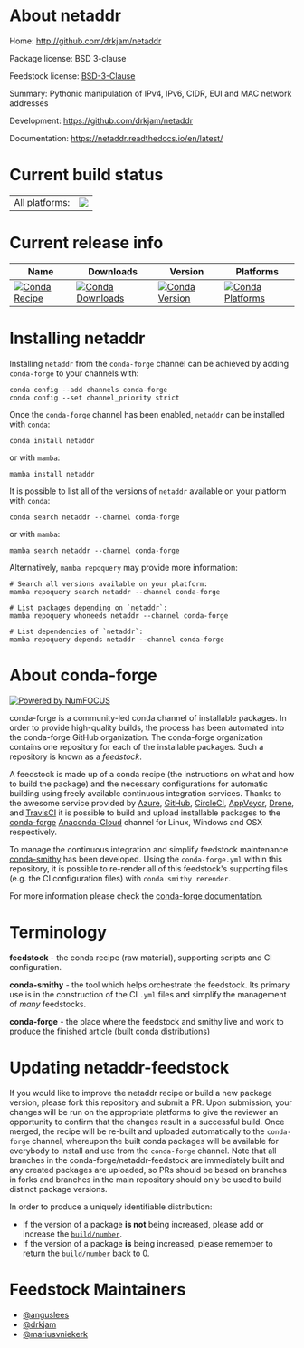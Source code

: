 About netaddr
=============

Home: http://github.com/drkjam/netaddr

Package license: BSD 3-clause

Feedstock license: [BSD-3-Clause](https://github.com/conda-forge/netaddr-feedstock/blob/main/LICENSE.txt)

Summary: Pythonic manipulation of IPv4, IPv6, CIDR, EUI and MAC network addresses

Development: https://github.com/drkjam/netaddr

Documentation: https://netaddr.readthedocs.io/en/latest/

Current build status
====================


<table><tr><td>All platforms:</td>
    <td>
      <a href="https://dev.azure.com/conda-forge/feedstock-builds/_build/latest?definitionId=5633&branchName=main">
        <img src="https://dev.azure.com/conda-forge/feedstock-builds/_apis/build/status/netaddr-feedstock?branchName=main">
      </a>
    </td>
  </tr>
</table>

Current release info
====================

| Name | Downloads | Version | Platforms |
| --- | --- | --- | --- |
| [![Conda Recipe](https://img.shields.io/badge/recipe-netaddr-green.svg)](https://anaconda.org/conda-forge/netaddr) | [![Conda Downloads](https://img.shields.io/conda/dn/conda-forge/netaddr.svg)](https://anaconda.org/conda-forge/netaddr) | [![Conda Version](https://img.shields.io/conda/vn/conda-forge/netaddr.svg)](https://anaconda.org/conda-forge/netaddr) | [![Conda Platforms](https://img.shields.io/conda/pn/conda-forge/netaddr.svg)](https://anaconda.org/conda-forge/netaddr) |

Installing netaddr
==================

Installing `netaddr` from the `conda-forge` channel can be achieved by adding `conda-forge` to your channels with:

```
conda config --add channels conda-forge
conda config --set channel_priority strict
```

Once the `conda-forge` channel has been enabled, `netaddr` can be installed with `conda`:

```
conda install netaddr
```

or with `mamba`:

```
mamba install netaddr
```

It is possible to list all of the versions of `netaddr` available on your platform with `conda`:

```
conda search netaddr --channel conda-forge
```

or with `mamba`:

```
mamba search netaddr --channel conda-forge
```

Alternatively, `mamba repoquery` may provide more information:

```
# Search all versions available on your platform:
mamba repoquery search netaddr --channel conda-forge

# List packages depending on `netaddr`:
mamba repoquery whoneeds netaddr --channel conda-forge

# List dependencies of `netaddr`:
mamba repoquery depends netaddr --channel conda-forge
```


About conda-forge
=================

[![Powered by
NumFOCUS](https://img.shields.io/badge/powered%20by-NumFOCUS-orange.svg?style=flat&colorA=E1523D&colorB=007D8A)](https://numfocus.org)

conda-forge is a community-led conda channel of installable packages.
In order to provide high-quality builds, the process has been automated into the
conda-forge GitHub organization. The conda-forge organization contains one repository
for each of the installable packages. Such a repository is known as a *feedstock*.

A feedstock is made up of a conda recipe (the instructions on what and how to build
the package) and the necessary configurations for automatic building using freely
available continuous integration services. Thanks to the awesome service provided by
[Azure](https://azure.microsoft.com/en-us/services/devops/), [GitHub](https://github.com/),
[CircleCI](https://circleci.com/), [AppVeyor](https://www.appveyor.com/),
[Drone](https://cloud.drone.io/welcome), and [TravisCI](https://travis-ci.com/)
it is possible to build and upload installable packages to the
[conda-forge](https://anaconda.org/conda-forge) [Anaconda-Cloud](https://anaconda.org/)
channel for Linux, Windows and OSX respectively.

To manage the continuous integration and simplify feedstock maintenance
[conda-smithy](https://github.com/conda-forge/conda-smithy) has been developed.
Using the ``conda-forge.yml`` within this repository, it is possible to re-render all of
this feedstock's supporting files (e.g. the CI configuration files) with ``conda smithy rerender``.

For more information please check the [conda-forge documentation](https://conda-forge.org/docs/).

Terminology
===========

**feedstock** - the conda recipe (raw material), supporting scripts and CI configuration.

**conda-smithy** - the tool which helps orchestrate the feedstock.
                   Its primary use is in the construction of the CI ``.yml`` files
                   and simplify the management of *many* feedstocks.

**conda-forge** - the place where the feedstock and smithy live and work to
                  produce the finished article (built conda distributions)


Updating netaddr-feedstock
==========================

If you would like to improve the netaddr recipe or build a new
package version, please fork this repository and submit a PR. Upon submission,
your changes will be run on the appropriate platforms to give the reviewer an
opportunity to confirm that the changes result in a successful build. Once
merged, the recipe will be re-built and uploaded automatically to the
`conda-forge` channel, whereupon the built conda packages will be available for
everybody to install and use from the `conda-forge` channel.
Note that all branches in the conda-forge/netaddr-feedstock are
immediately built and any created packages are uploaded, so PRs should be based
on branches in forks and branches in the main repository should only be used to
build distinct package versions.

In order to produce a uniquely identifiable distribution:
 * If the version of a package **is not** being increased, please add or increase
   the [``build/number``](https://docs.conda.io/projects/conda-build/en/latest/resources/define-metadata.html#build-number-and-string).
 * If the version of a package **is** being increased, please remember to return
   the [``build/number``](https://docs.conda.io/projects/conda-build/en/latest/resources/define-metadata.html#build-number-and-string)
   back to 0.

Feedstock Maintainers
=====================

* [@anguslees](https://github.com/anguslees/)
* [@drkjam](https://github.com/drkjam/)
* [@mariusvniekerk](https://github.com/mariusvniekerk/)

